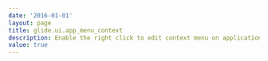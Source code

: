 ```yaml
---
date: '2016-01-01'
layout: page
title: glide.ui.app_menu_context
description: Enable the right click to edit context menu on applications in the navigator. 
value: true 
---
```


